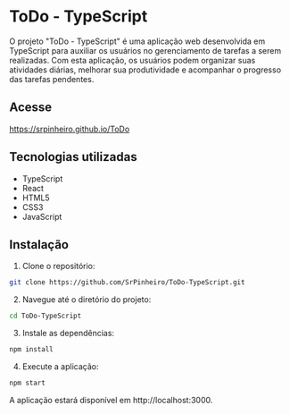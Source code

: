 # ToDo - TypeScript

O projeto "ToDo - TypeScript" é uma aplicação web desenvolvida em TypeScript para auxiliar os usuários no gerenciamento de tarefas a serem realizadas. Com esta aplicação, os usuários podem organizar suas atividades diárias, melhorar sua produtividade e acompanhar o progresso das tarefas pendentes.

## Acesse
  https://srpinheiro.github.io/ToDo

## Tecnologias utilizadas

- TypeScript
- React
- HTML5
- CSS3
- JavaScript

## Instalação

1. Clone o repositório:

```bash
git clone https://github.com/SrPinheiro/ToDo-TypeScript.git
```

2. Navegue até o diretório do projeto:

```bash
cd ToDo-TypeScript
```

3. Instale as dependências:

```bash
npm install
```

4. Execute a aplicação:

```bash
npm start
```

A aplicação estará disponível em http://localhost:3000.

